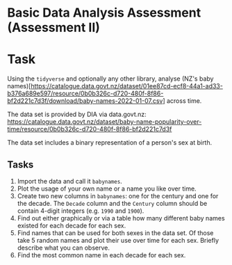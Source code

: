 # Basic Data Analysis Assessment (Assessment II)

# Task

Using the `tidyverse` and optionally any other library, analyse (NZ's baby names)[https://catalogue.data.govt.nz/dataset/01ee87cd-ecf8-44a1-ad33-b376a689e597/resource/0b0b326c-d720-480f-8f86-bf2d221c7d3f/download/baby-names-2022-01-07.csv] across time. 

The data set is provided by DIA via data.govt.nz: https://catalogue.data.govt.nz/dataset/baby-name-popularity-over-time/resource/0b0b326c-d720-480f-8f86-bf2d221c7d3f

The data set includes a binary representation of a person's sex at birth.

## Tasks

1. Import the data and call it `babynames`.
2. Plot the usage of your own name or a name you like over time.
3. Create two new columns in `babynames`: one for the century and one for the decade. The `Decade` column and the `Century` column should be contain 4-digit integers (e.g. `1990` and `1900`).
4. Find out either graphically or via a table how many different baby names existed for each decade for each sex.
5. Find names that can be used for both sexes in the data set. Of those take 5 random names and plot their use over time for each sex. Briefly describe what you can observe.
6. Find the most common name in each decade for each sex.
